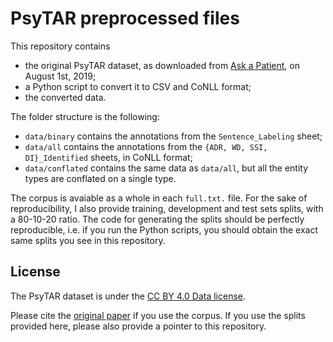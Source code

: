 # PsyTAR preprocessed files

This repository contains 
- the original PsyTAR dataset, as downloaded from [Ask a Patient](https://www.askapatient.com/research/pharmacovigilance/corpus-ades-psychiatric-medications.asp), on August 1st, 2019;
- a Python script to convert it to CSV and CoNLL format;
- the converted data.

The folder structure is the following:
- `data/binary` contains the annotations from the `Sentence_Labeling` sheet;
- `data/all` contains the annotations from the `{ADR, WD, SSI, DI}_Identified` sheets, in CoNLL format;
- `data/conflated` contains the same data as `data/all`, but all the entity types are conflated on a single type.

The corpus is avaiable as a whole in each `full.txt.` file. For the sake of reproducibility, 
I also provide training, development and test sets splits, with a 80-10-20 ratio. 
The code for generating the splits should be perfectly reproducible, i.e. if you run the 
Python scripts, you should obtain the exact same splits you see in this repository.

## License

The PsyTAR dataset is under the [CC BY 4.0 Data license](https://creativecommons.org/licenses/by/4.0/).

Please cite the [original paper](https://www.sciencedirect.com/science/article/pii/S2352340919301891#undtbl2) if you use
 the corpus. If you use the splits provided here, please also provide a pointer to this repository.